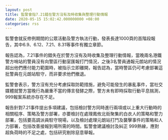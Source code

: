 ```yaml
---
layout: post
title: 監警會指7.21錯在警方沒有及時收集與整理行動情報
date: 2020-05-15 15:02:42.000000000 +08:00
categories: rss
---
```


監警會就反修例期間的公眾活動及警方執法行動，發表長達1000頁的首階段報告，其中6.9、6.12、7.21、8.31等事件有獨立章節。

報告認為，7.21事件的錯失在於警方沒有及時收集及整理行動情報，當晚兩名港鐵警方哨站的警員沒有向警區行動室匯報打鬥情況，之後3名警員通報元朗站的情況超出他們應付能力範圍時，被指示立即離開，報告認為，當時警區仍可考慮部署這批警員在元朗站駐守，而非要求他們撤退。

監警會表示，警方沒有充分考慮採取防範措施，避免可能發生的暴亂事件，當社交媒體就警方當晚行為嚴重不當的傳言發酵之際，警方未有即時採取行動平息揣測，999報案系統亦存在不足。

報告針對7.21事件提出多項建議，包括檢討警方同時進行兩項或以上重大行動時的相關程序、策略及警方部署，亦要檢討在處理鳳攸北街聚集的白衣人的策略和警力部署，包括要高調派員駐守現場，以及檢討處理元朗站打鬥及襲擊事件的策略和人力部署，包括改善接報到場所需的時間。監警會建議檢討及糾正 999熱線，應對超負荷時的不足之處，包括研究剔除惡意舉報。
